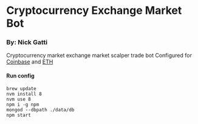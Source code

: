 # Cryptocurrency Exchange Market Bot

### By: Nick Gatti

Cryptocurrency market exchange market scalper trade bot
Configured for [Coinbase](https://www.coinbase.com) and [ETH](https://ethereum.org/)

#### Run config

```
brew update
nvm install 8
nvm use 8
npm i -g npm
mongod --dbpath ./data/db
npm start
```
